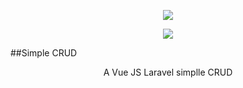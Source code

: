 <p align="center"><img src="https://laravel.com/assets/img/components/logo-laravel.svg"></p>
<p align="center"><img src="https://vuejs.org/images/logo.png"></p>

##Simple CRUD
<p align="center">A Vue JS Laravel simplle CRUD<p>

